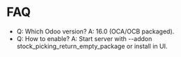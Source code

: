# FAQ

- Q: Which Odoo version? A: 16.0 (OCA/OCB packaged).
- Q: How to enable? A: Start server with --addon stock_picking_return_empty_package or install in UI.
